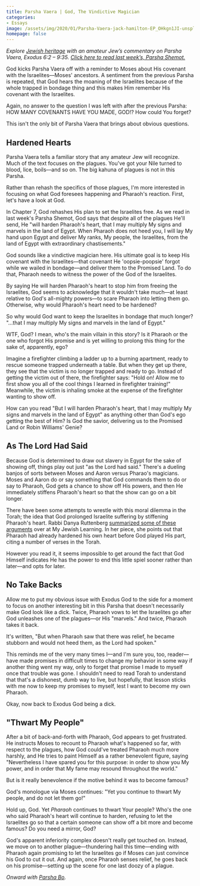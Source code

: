 ```yaml
---
title: Parsha Vaera | God, The Vindictive Magician
categories:
- Essays
image: /assets/img/2020/01/Parsha-Vaera-jack-hamilton-EP_OHkgn1JI-unsplash.jpg
homepage: false
---
```



_Explore [Jewish heritage](https://withoutapath.com/jewish-heritage/) with an amateur Jew’s commentary on Parsha Vaera, Exodus 6:2 – 9:35. [Click here to read last week’s, Parsha Shemot.](https://withoutapath.com/parsha-shemot/)_

God kicks Parsha Vaera off with a reminder to Moses about His covenant with the Israelites––Moses' ancestors. A sentiment from the previous Parsha is repeated, that God hears the moaning of the Israelites because of the whole trapped in bondage thing and this makes Him remember His covenant with the Israelites.

Again, no answer to the question I was left with after the previous Parsha: HOW MANY COVENANTS HAVE YOU MADE, GOD!? How could You forget?

This isn't the only bit of Parsha Vaera that brings about obvious questions.

<!-- more -->

## Hardened Hearts

Parsha Vaera tells a familiar story that any amateur Jew will recognize. Much of the text focuses on the plagues. You've got your Nile turned to blood, lice, boils––and so on. The big kahuna of plagues is not in this Parsha.

Rather than rehash the specifics of those plagues, I'm more interested in focusing on what God foresees happening and Pharaoh's reaction. First, let's have a look at God.

In Chapter 7, God rehashes His plan to set the Israelites free. As we read in last week's Parsha Shemot, God says that despite all of the plagues He'll send, He "will harden Pharaoh's heart, that I may multiply My signs and marvels in the land of Egypt. When Pharaoh does not heed you, I will lay My hand upon Egypt and deliver My ranks, My people, the Israelites, from the land of Egypt with extraordinary chastisements."

God sounds like a vindictive magician here. His ultimate goal is to keep His covenant with the Israelites––that covenant He 'oopsie-poopsie' forgot while we wailed in bondage––and deliver them to the Promised Land. To do that, Pharaoh needs to witness the power of the God of the Israelites. 

By saying He will harden Pharaoh's heart to stop him from freeing the Israelites, God seems to acknowledge that it wouldn't take much––at least relative to God's all-mighty powers––to scare Pharaoh into letting them go. Otherwise, why would Pharaoh's heart need to be hardened?

So why would God want to keep the Israelites in bondage that much longer? "...that I may multiply My signs and marvels in the land of Egypt."

WTF, God? I mean, who's the main villain in this story? Is it Pharaoh or the one who forgot His promise and is yet willing to prolong this thing for the sake of, apparently, ego?

Imagine a firefighter climbing a ladder up to a burning apartment, ready to rescue someone trapped underneath a table. But when they get up there, they see that the victim is no longer trapped and ready to go. Instead of getting the victim out of there, the firefighter says: "Hold on! Allow me to first show you all of the cool things I learned in firefighter training!" Meanwhile, the victim is inhaling smoke at the expense of the firefighter wanting to show off.

How can you read "But I will harden Pharaoh's heart, that I may multiply My signs and marvels in the land of Egypt" as anything other than God's ego getting the best of Him? Is God the savior, delivering us to the Promised Land or Robin Williams' Genie?

## As The Lord Had Said

Because God is determined to draw out slavery in Egypt for the sake of showing off, things play out just "as the Lord had said." There's a dueling banjos of sorts between Moses and Aaron versus Pharao's magicians. Moses and Aaron do or say something that God commands them to do or say to Pharaoh, God gets a chance to show off His powers, and then He immediately stiffens Pharaoh's heart so that the show can go on a bit longer.

There have been some attempts to wrestle with this moral dilemma in the Torah; the idea that God prolonged Israelite suffering by stiffening Pharaoh's heart. Rabbi Danya Ruttenberg [summarized some of these arguments](https://www.myjewishlearning.com/article/who-really-hardened-pharaohs-heart/) over at My Jewish Learning. In her piece, she points out that Pharaoh had already hardened his own heart before God played His part, citing a number of verses in the Torah.

However you read it, it seems impossible to get around the fact that God Himself indicates He has the power to end this little spiel sooner rather than later––and opts for later.

## No Take Backs

Allow me to put my obvious issue with Exodus God to the side for a moment to focus on another interesting bit in this Parsha that doesn't necessarily make God look like a dick. Twice, Pharaoh vows to let the Israelites go after God unleashes one of the plagues––or His "marvels." And twice, Pharaoh takes it back.

It's written, "But when Pharaoh saw that there was relief, he became stubborn and would not heed them, as the Lord had spoken."

This reminds me of the very many times I––and I'm sure you, too, reader––have made promises in difficult times to change my behavior in some way if another thing went my way, only to forget that promise I made to myself once that trouble was gone. I shouldn't need to read Torah to understand that that's a dishonest, dumb way to live, but hopefully, that lesson sticks with me now to keep my promises to myself, lest I want to become my own Pharaoh.

Okay, now back to Exodus God being a dick.

## "Thwart My People"

After a bit of back-and-forth with Pharaoh, God appears to get frustrated. He instructs Moses to recount to Pharaoh what's happened so far, with respect to the plagues, how God could've treated Pharaoh much more harshly, and He tries to paint Himself as a rather benevolent figure, saying "Nevertheless I have spared you for this purpose: in order to show you My power, and in order that My fame may resound throughout the world."

But is it really benevolence if the motive behind it was to become famous?

God's monologue via Moses continues: "Yet you continue to thwart My people, and do not let them go!"

Hold up, God. Yet _Pharaoh_ continues to thwart Your people? Who's the one who said Pharaoh's heart will continue to harden, refusing to let the Israelites go so that a certain someone can show off a bit more and become famous?  Do you need a mirror, God?

God's apparent inferiority complex doesn't really get touched on. Instead, we move on to another plague––thundering hail this time––ending with Pharaoh again promising to let the Israelites go if Moses can just convince his God to cut it out. And again, once Pharaoh senses relief, he goes back on his promise––setting up the scene for one last doozy of a plague.

_Onward with [Parsha Bo](https://withoutapath.com/parsha-bo/)._

